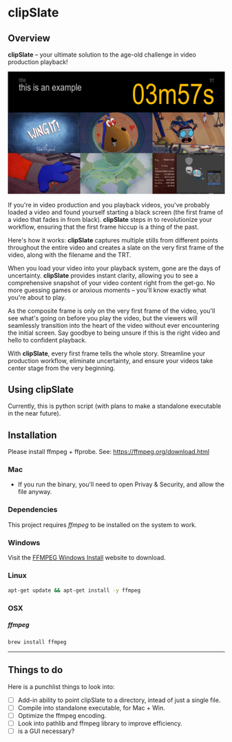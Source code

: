 # clipSlate

## Overview

**clipSlate** – your ultimate solution to the age-old challenge in video production playback!

![Example Slate](https://github.com/ImpossibleWorks/clipSlate/blob/main/.github/images/example_slate.jpg)

If you're in video production and you playback videos, you've probably loaded a video and found yourself starting a black screen (the first frame of a video that fades in from black). **clipSlate** steps in to revolutionize your workflow, ensuring that the first frame hiccup is a thing of the past.

Here's how it works: **clipSlate** captures multiple stills from different points throughout the entire video and creates a slate on the very first frame of the video, along with the filename and the TRT.

When you load your video into your playback system, gone are the days of uncertainty. **clipSlate** provides instant clarity, allowing you to see a comprehensive snapshot of your video content right from the get-go. No more guessing games or anxious moments – you'll know exactly what you're about to play.

As the composite frame is only on the very first frame of the video, you'll see what's going on before you play the video, but the viewers will seamlessly transition into the heart of the video without ever encountering the initial screen. Say goodbye to being unsure if this is the right video and hello to confident playback.

With **clipSlate**, every first frame tells the whole story. Streamline your production workflow, eliminate uncertainty, and ensure your videos take center stage from the very beginning.

## Using clipSlate

Currently, this is python script (with plans to make a standalone executable in the near future).

## Installation

Please install ffmpeg + ffprobe. See: https://ffmpeg.org/download.html

### Mac

- If you run the binary, you'll need to open Privay & Security, and allow the file anyway.

### Dependencies

This project requires _ffmpeg_ to be installed on the system to work.

### Windows

Visit the [FFMPEG Windows Install](https://ffmpeg.org/download.html#build-windows) website to download.

### Linux

```bash
apt-get update && apt-get install -y ffmpeg
```

### OSX

##### ffmpeg

```bash
brew install ffmpeg
```

---

## Things to do

Here is a punchlist things to look into:

- [ ] Add-in ability to point clipSlate to a directory, intead of just a single file.
- [ ] Compile into standalone executable, for Mac + Win.
- [ ] Optimize the ffmpeg encoding.
- [ ] Look into pathlib and ffmpeg library to improve efficiency.
- [ ] is a GUI necessary?
